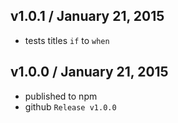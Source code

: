 ## v1.0.1 / January 21, 2015
- tests titles `if` to `when`

## v1.0.0 / January 21, 2015
- published to npm
- github  `Release v1.0.0`